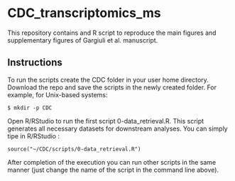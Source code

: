 # CDC_transcriptomics_ms
This repository contains and R script to reproduce the main figures and supplementary figures of Gargiuli et al. manuscript.

## Instructions
To run the scripts create the CDC folder in your user home directory. Download the repo and save the scripts in the newly created folder.
For example, for Unix-based systems:

```
$ mkdir -p CDC
```

Open R/RStudio to run the first script 0-data_retrieval.R. This script generates all necessary datasets for downstream analyses.
You can simply tipe in R/RStudio :

```
source("~/CDC/scripts/0-data_retrieval.R")
```

After completion of the execution you can run other scripts in the same manner (just change the name of the script in the command line above).
